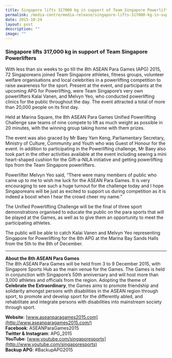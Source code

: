 ```yaml
---
title: Singapore lifts 317000 kg in support of Team Singapore Powerlifters
permalink: /media-centre/media-release/singapore-lifts-317000-kg-in-support-of-team-singapore-powerlifters/
date: 2015-10-24
layout: post
description: ""
image: ""
---
```

### **Singapore lifts 317,000 kg in support of Team Singapore Powerlifters**
With less than six weeks to go till the 8th ASEAN Para Games (APG) 2015, 72 Singaporeans joined Team Singapore athletes, fitness groups, volunteer welfare organisations and local celebrities in a powerlifting competition to raise awareness for the sport. Present at the event, and participants at the upcoming APG for Powerlifting, were Team Singapore’s very own powerlifters Kalai Vanen, and Melvyn Yeo, who conducted powerlifting clinics for the public throughout the day. The event attracted a total of more than 20,000 people on its first day.

Held at Marina Square, the 8th ASEAN Para Games Unified Powerlifting Challenge saw teams of nine compete to lift as much weight as possible in 20 minutes, with the winning group taking home with them prizes.

The event was also graced by Mr Baey Yam Keng, Parliamentary Secretary, Ministry of Culture, Community and Youth who was Guest of Honour for the event. In addition to participating in the Powerlifting challenge, Mr Baey also took part in the other activities available at the event including sewing a mini heart-shaped cushion for the Gift-a-NILA initiative and getting powerlifting tips from the Team Singapore powerlifters.

Powerlifter Melvyn Yeo said, “There were many members of public who came up to me to wish me luck for the ASEAN Para Games. It is very encouraging to see such a huge turnout for the challenge today and I hope Singaporeans will be just as excited to support us during competition as it is indeed a boost when I hear the crowd cheer my name.”

The Unified Powerlifting Challenge will be the final of three sport demonstrations organised to educate the public on the para sports that will be played at the Games, as well as to give them an opportunity to meet the participating athletes.

The public will be able to catch Kalai Vanen and Melvyn Yeo representing Singapore for Powerlifting for the 8th APG at the Marina Bay Sands Halls from the 5th to the 8th of December.

---

**About the 8th ASEAN Para Games**
<br>
The 8th ASEAN Para Games will be held from 3 to 9 December 2015, with Singapore Sports Hub as the main venue for the Games. The Games is held in conjunction with Singapore’s 50th anniversary and will host more than 3,000 athletes and officials from the region. Adopting the theme of **Celebrate the Extraordinary**, the Games aims to promote friendship and solidarity amongst persons with disabilities in the ASEAN region through sport, to promote and develop sport for the differently abled, and rehabilitate and integrate persons with disabilities into mainstream society through sport.

**Website**: [www.aseanparagames2015.com](http://www.aseanparagames2015.com/)<br>
**Facebook**: ASEANParaGames2015<br>
**Twitter & Instagram**: APG\_2015<br>
**YouTube**: [www.youtube.com/singaporesports](http://www.youtube.com/singaporesports)<br>
**Backup APG**: #BackupAPG2015